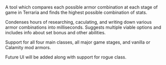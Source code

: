 A tool which compares each possible armor combination at each stage of game in Terraria and finds the highest possible combination of stats.

Condenses hours of researching, caculating, and writing down various armor combinations into milliseconds. Suggests multiple viable options and includes info about set bonus and other abilities.

Support for all four main classes, all major game stages, and vanilla or Calamity mod armors.

Future UI will be added along with support for rogue class.
